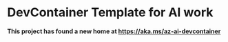 # DevContainer Template for AI work

**This project has found a new home at https://aka.ms/az-ai-devcontainer**

